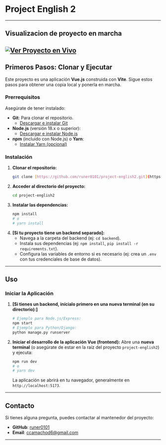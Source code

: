 # Project English 2
---
## Visualizacion de proyecto en marcha
[![Ver Proyecto en Vivo](https://img.shields.io/badge/Ver%20Proyecto-En%20Vivo-brightgreen)](https://runer0101.github.io/project-english2/)
---

## Primeros Pasos: Clonar y Ejecutar

Este proyecto es una aplicación **Vue.js** construida con **Vite**. Sigue estos pasos para obtener una copia local y ponerla en marcha.

### Prerrequisitos

Asegúrate de tener instalado:

* **Git**: Para clonar el repositorio.
    * [Descargar e instalar Git](https://git-scm.com/downloads)
* **Node.js** (versión 18.x o superior):
    * [Descargar e instalar Node.js](https://nodejs.org/es/download/)
* **npm** (incluido con Node.js) o **Yarn**:
    * [Instalar Yarn (opcional)](https://classic.yarnpkg.com/en/docs/install)

### Instalación

1.  **Clonar el repositorio:**
    ```bash
    git clone [https://github.com/runer0101/project-english2.git](https://github.com/runer0101/project-english2.git)
    ```
2.  **Acceder al directorio del proyecto:**
    ```bash
    cd project-english2
    ```
3.  **Instalar las dependencias:**
    ```bash
    npm install
    # o
    # yarn install
    ```
4.  **[Si tu proyecto tiene un backend separado]:**
    * Navega a la carpeta del backend (ej: `cd backend`).
    * Instala sus dependencias (ej: `npm install`, `pip install -r requirements.txt`).
    * Configura las variables de entorno si es necesario (ej: crea un `.env` con tus credenciales de base de datos).

---

## Uso

### Iniciar la Aplicación

1.  **[Si tienes un backend, inícialo primero en una nueva terminal (en su directorio):]**
    ```bash
    # Ejemplo para Node.js/Express:
    npm start
    # Ejemplo para Python/Django:
    python manage.py runserver
    ```
2.  **Iniciar el desarrollo de la aplicación Vue (frontend):**
    Abre una **nueva terminal** (o asegúrate de estar en la raíz del proyecto `project-english2`) y ejecuta:
    ```bash
    npm run dev
    # o
    # yarn dev
    ```
    La aplicación se abrirá en tu navegador, generalmente en `http://localhost:5173`.

---

## Contacto

Si tienes alguna pregunta, puedes contactar al mantenedor del proyecto:

* **GitHub**: [runer0101](https://github.com/runer0101)
* **Email**: ccamachod6@gmail.com

---
